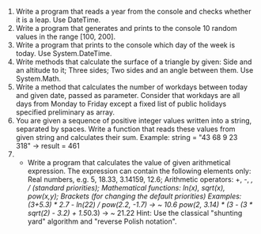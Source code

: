 1.	Write a program that reads a year from the console and checks whether it is a leap. Use DateTime.
2.	Write a program that generates and prints to the console 10 random values in the range [100, 200].
3.	Write a program that prints to the console which day of the week is today. Use System.DateTime.
4.	Write methods that calculate the surface of a triangle by given: Side and an altitude to it; Three sides; 
Two sides and an angle between them. Use System.Math.
5.	Write a method that calculates the number of workdays between today and given date, passed as parameter. 
Consider that workdays are all days from Monday to Friday except a fixed list of public holidays specified 
preliminary as array.
6.	You are given a sequence of positive integer values written into a string, separated by spaces. 
Write a function that reads these values from given string and calculates their sum. Example:
		string = "43 68 9 23 318" -> result = 461
7.	* Write a program that calculates the value of given arithmetical expression. 
The expression can contain the following elements only: Real numbers, e.g. 5, 18.33, 3.14159, 12.6; 
Arithmetic operators: +, -, *, / (standard priorities); Mathematical functions: ln(x), sqrt(x), pow(x,y);
Brackets (for changing the default priorities)
	Examples:
	(3+5.3) * 2.7 - ln(22) / pow(2.2, -1.7) -> ~ 10.6
	pow(2, 3.14) * (3 - (3 * sqrt(2) - 3.2) + 1.5*0.3) -> ~ 21.22
	Hint: Use the classical "shunting yard" algorithm and "reverse Polish notation".

